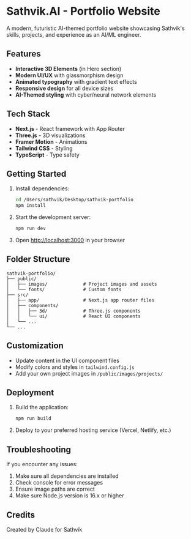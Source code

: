 # Sathvik.AI - Portfolio Website

A modern, futuristic AI-themed portfolio website showcasing Sathvik's skills, projects, and experience as an AI/ML engineer.

## Features

- **Interactive 3D Elements** (in Hero section)
- **Modern UI/UX** with glassmorphism design
- **Animated typography** with gradient text effects
- **Responsive design** for all device sizes
- **AI-Themed styling** with cyber/neural network elements

## Tech Stack

- **Next.js** - React framework with App Router
- **Three.js** - 3D visualizations
- **Framer Motion** - Animations
- **Tailwind CSS** - Styling
- **TypeScript** - Type safety

## Getting Started

1. Install dependencies:
   ```bash
   cd /Users/sathvik/Desktop/sathvik-portfolio
   npm install
   ```

2. Start the development server:
   ```bash
   npm run dev
   ```

3. Open [http://localhost:3000](http://localhost:3000) in your browser

## Folder Structure

```
sathvik-portfolio/
├── public/
│   ├── images/             # Project images and assets
│   └── fonts/              # Custom fonts
├── src/
│   ├── app/                # Next.js app router files
│   ├── components/
│   │   ├── 3d/             # Three.js components
│   │   └── ui/             # React UI components
│   └── ...
└── ...
```

## Customization

- Update content in the UI component files
- Modify colors and styles in `tailwind.config.js`
- Add your own project images in `/public/images/projects/`

## Deployment

1. Build the application:
   ```bash
   npm run build
   ```

2. Deploy to your preferred hosting service (Vercel, Netlify, etc.)

## Troubleshooting

If you encounter any issues:

1. Make sure all dependencies are installed
2. Check console for error messages
3. Ensure image paths are correct
4. Make sure Node.js version is 16.x or higher

## Credits

Created by Claude for Sathvik
